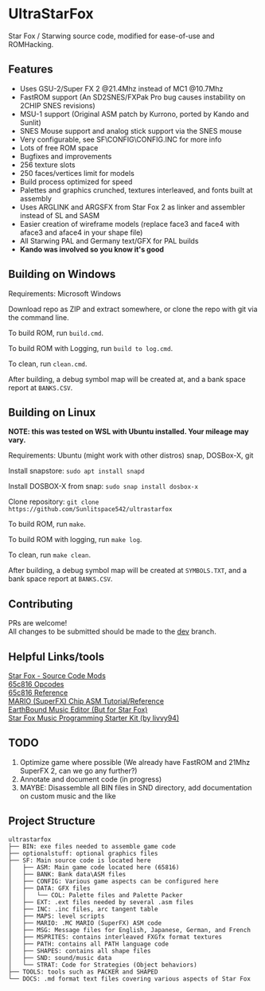 
# UltraStarFox
Star Fox / Starwing source code, modified for ease-of-use and ROMHacking.

## Features

- Uses GSU-2/Super FX 2 @21.4Mhz instead of MC1 @10.7Mhz
- FastROM support (An SD2SNES/FXPak Pro bug causes instability on 2CHIP SNES revisions)
- MSU-1 support (Original ASM patch by Kurrono, ported by Kando and Sunlit)
- SNES Mouse support and analog stick support via the SNES mouse
- Very configurable, see SF\CONFIG\CONFIG.INC for more info
- Lots of free ROM space
- Bugfixes and improvements
- 256 texture slots
- 250 faces/vertices limit for models
- Build process optimized for speed
- Palettes and graphics crunched, textures interleaved, and fonts built at assembly
- Uses ARGLINK and ARGSFX from Star Fox 2 as linker and assembler instead of SL and SASM
- Easier creation of wireframe models (replace face3 and face4 with aface3 and aface4 in your shape file)
- All Starwing PAL and Germany text/GFX for PAL builds
- **Kando was involved so you know it's good**

## Building on Windows

Requirements: Microsoft Windows

Download repo as ZIP and extract somewhere, or clone the repo with git via the command line.  

To build ROM, run ``build.cmd``.  

To build ROM with Logging, run ``build to log.cmd``.  

To clean, run ``clean.cmd``.  

After building, a debug symbol map will be created at, and a bank space report at ``BANKS.CSV``.  

## Building on Linux

**NOTE: this was tested on WSL with Ubuntu installed. Your mileage may vary.**  

Requirements: Ubuntu (might work with other distros) snap, DOSBox-X, git  

Install snapstore: ``sudo apt install snapd``  

Install DOSBOX-X from snap: ``sudo snap install dosbox-x``  

Clone repository: ``git clone https://github.com/Sunlitspace542/ultrastarfox``  

To build ROM, run ``make``.  

To build ROM with logging, run ``make log``.  

To clean, run ``make clean``.  

After building, a debug symbol map will be created at ``SYMBOLS.TXT``, and a bank space report at ``BANKS.CSV``.  

## Contributing

PRs are welcome!  
All changes to be submitted should be made to the [dev](https://github.com/Sunlitspace542/ultrastarfox/tree/dev) branch.  

## Helpful Links/tools

[Star Fox - Source Code Mods](https://docs.google.com/document/d/1kdgPCBeQFYsAepSDNpmwO8ZysRJjdnwK_5gWT2FFQEk/edit?usp=sharing)  
[65c816 Opcodes](https://undisbeliever.net/snesdev/65816-opcodes.html)  
[65c816 Reference](https://wiki.superfamicom.org/65816-reference)  
[MARIO (SuperFX) Chip ASM Tutorial/Reference](https://en.m.wikibooks.org/wiki/Super_NES_Programming/Super_FX_tutorial)  
[EarthBound Music Editor (But for Star Fox)](https://github.com/phonymike/ebmused4sf/)  
[Star Fox Music Programming Starter Kit (by livvy94)](https://www.dropbox.com/sh/m3sk75dmsyx5tey/AACLDXVcQEJk3ezQCDBitEs7a?dl=0)

## TODO
1. Optimize game where possible (We already have FastROM and 21Mhz SuperFX 2, can we go any further?)  
2. Annotate and document code (in progress)  
3. MAYBE: Disassemble all BIN files in SND directory, add documentation on custom music and the like  

## Project Structure
```
ultrastarfox
├── BIN: exe files needed to assemble game code
├── optionalstuff: optional graphics files
├── SF: Main source code is located here
│   ├── ASM: Main game code located here (65816)
│   ├── BANK: Bank data\ASM files
│   ├── CONFIG: Various game aspects can be configured here
│   ├── DATA: GFX files
│   │   └── COL: Palette files and Palette Packer
│   ├── EXT: .ext files needed by several .asm files
│   ├── INC: .inc files, arc tangent table
│   ├── MAPS: level scripts
│   ├── MARIO: .MC MARIO (SuperFX) ASM code
│   ├── MSG: Message files for English, Japanese, German, and French
│   ├── MSPRITES: contains interleaved FXGfx format textures
│   ├── PATH: contains all PATH language code
│   ├── SHAPES: contains all shape files
│   ├── SND: sound/music data
│   └── STRAT: Code for Strategies (Object behaviors)
├── TOOLS: tools such as PACKER and SHAPED
└── DOCS: .md format text files covering various aspects of Star Fox
```
